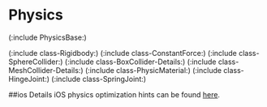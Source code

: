 Physics
=======


(:include PhysicsBase:)

(:include class-Rigidbody:)
(:include class-ConstantForce:)
(:include class-SphereCollider:)
(:include class-BoxCollider-Details:)
(:include class-MeshCollider-Details:)
(:include class-PhysicMaterial:)
(:include class-HingeJoint:)
(:include class-SpringJoint:)


##ios Details
iOS physics optimization hints can be found [here](Main.iphone-Optimizing-Physics.html). 
